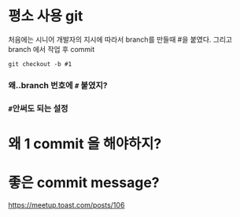 
# 평소 사용 git

처음에는 시니어 개발자의 지시에 따라서
branch를 만들때 #을 붙였다.
그리고
branch 에서 작업 후 commit 

`git checkout -b #1`

### 왜..branch 번호에 `#` 붙였지?

### `#`안써도 되는 설정

# 왜 1 commit 을 해야하지?


# 좋은 commit message?
https://meetup.toast.com/posts/106